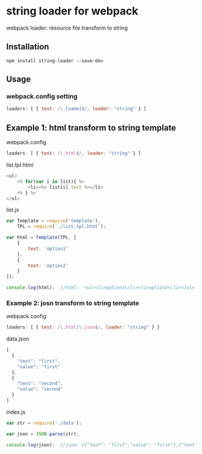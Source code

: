 # string loader for webpack

webpack loader: resource file transform to string

## Installation

`npm install string-loader --save-dev`

## Usage

### webpack.config setting
``` javascript
loaders: [ { test: /\.[name]$/, loader: "string" } ]
```

## Example 1: html transform to string template

 webpack.config
``` javascript
loaders: [ { test: /\.html$/, loader: "string" } ]
```

list.tpl.html
``` javascript
<ul>
    <% for(var i in list){ %>
        <li><%= list[i].text %></li>
    <% } %>
</ul>
```
list.js
``` javascript
var Template = require('template'),
    TPL = require('./list.tpl.html');

var html = Template(TPL, [
    {
        text: 'option1'
    },
    {
        text: 'option2'
    }
]);

console.log(html);  //html: '<ul><li>option1</li><li>option2</li></ul>'
```

### Example 2: josn transform to string template

webpack.config
``` javascript
loaders: [ { test: /\.html|\.json$/, loader: "string" } ]
```

data.json
``` javascript
[
  {
    "text": "first",
    "value": "first"
  },
  {
    "text": "second",
    "value": "second"
  }
]
```

index.js
``` javascript
var str = require('./data');

var json = JSON.parse(str);

console.log(json);  //json: [{"text": "first","value": "first"},{"text": "second","value": "second"}]
```